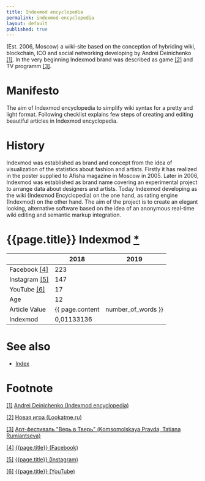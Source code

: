 ```yaml
---
title: Indexmod encyclopedia
permalink: indexmod-encyclopedia
layout: default
published: true
---
```

(Est. 2006, Moscow) a wiki-site based on the conception of hybriding wiki, blockchain, ICO and social networking developing by Andrei Deinichenko <span id="a1">[\[1\]](#f1)</span>. In the very beginning Indexmod brand was described as game <span id="a2">[\[2\]](#f2)</span> and TV programm <span id="a3">[\[3\]](#f3)</span>.

# Manifesto  

The aim of Indexmod encyclopedia to simplify wiki syntax for a pretty and light format. Following checklist explains few steps of creating and editing beautiful articles in Indexmod encyclopedia.

# History

Indexmod was established as brand and concept from the idea of visualization of the statistics about fashion and artists. Firstly it has realized in the poster supplied to Afisha magazine in Moscow in 2005. Later in 2006, Indexmod was established as brand name covering an experimental project to arrange data about designers and artists. Today Indexmod developing as the wiki (Indexmod Encyclopedia) on the one hand, as rating engine (Indexmod) on the other hand. The aim of the project is to create an elegant looking, alternative software based on the idea of an anonymous real-time wiki editing and semantic markup integration.

# {{page.title}} Indexmod [*](indexmod)

||2018|2019|
|-|-|-|
|Facebook <span id="a4">[\[4\]](#f4)</span>|223||
|Instagram <span id="a5">[\[5\]](#f5)</span>|147||
|YouTube <span id="a6">[\[6\]](#f6)</span>|17||
|Age|12||
|Article Value|{{ page.content | number_of_words }}||
|Indexmod|0,01133136||

# See also 

+ [Index](index)



# Footnote

[[1]](#a1) <span id="f1"></span> [Andrei Deinichenko (Indexmod encyclopedia)](deinichenko-andrei)

[[2]](#a2) <span id="f2"></span> [Новая игра (Lookatme.ru)](http://www.lookatme.ru/flow/posts/fashion-radar/4154-brendsbends)

[[3]](#a3) <span id="f3"></span> [Арт-фестиваль "Верь в Тверь" (Komsomolskaya Pravda, Tatiana Rumiantseva)](https://www.facebook.com/groups/kiosk.encyclopedia.indexmod/)

[[4]](#a4) <span id="f4"></span> [{{page.title}} (Facebook)](https://www.facebook.com/groups/kiosk.encyclopedia.indexmod/)

[[5]](#a5) <span id="f5"></span> [{{page.title}} (Instagram)](https://www.instagram.com/indexmod/?hl=ru)

[[6]](#a6) <span id="f6"></span> [{{page.title}} (YouTube)](https://www.youtube.com/channel/UCtxIuv-YxJumxXkl5XuhZtQ/about)
